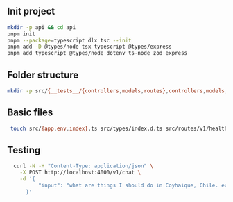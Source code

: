 
## Init project
```bash
mkdir -p api && cd api
pnpm init
pnpm --package=typescript dlx tsc --init
pnpm add -D @types/node tsx typescript @types/express
pnpm add typescript @types/node dotenv ts-node zod express
```

## Folder structure
```bash
mkdir -p src/{__tests__/{controllers,models,routes},controllers,models,routes/v1,services,types,utils} && touch tsconfig.json
```

## Basic files
```bash
 touch src/{app,env,index}.ts src/types/index.d.ts src/routes/v1/health.route.ts src/controllers/system.controller.ts
```


## Testing
```bash
  curl -N -H "Content-Type: application/json" \
    -X POST http://localhost:4000/v1/chat \
    -d '{
          "input": "what are things I should do in Coyhaique, Chile. explain briefly? short and simple"
      }'
```